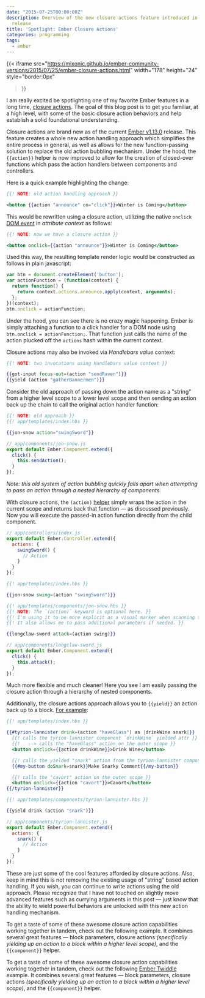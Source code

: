 ```yaml
---
date: "2015-07-25T00:00:00Z"
description: Overview of the new closure actions feature introduced in the Ember v1.13.0
  release
title: 'Spotlight: Ember Closure Actions'
categories: programming
tags:
  - ember
---
```


{{< iframe
  src="https://mixonic.github.io/ember-community-versions/2015/07/25/ember-closure-actions.html"
  width="178"
  height="24"
  style="border:0px"
>}}

I am really excited be spotlighting one of my favorite Ember features in a long time, [closure actions](https://blog.emberjs.com/ember-1-13-0-released/#toc_closure-actions). The goal of this blog post is to get you familiar, at a high level, with some of the basic closure action behaviors and help establish a solid foundational understanding.

Closure actions are brand new as of the current [Ember v1.13.0](https://github.com/emberjs/ember.js/releases/tag/v1.13.0) release. This feature creates a whole new action handling approach which simplifies the entire process in general, as well as allows for the new function-passing solution to replace the old action bubbling mechanism. Under the hood, the `{{action}}` helper is now improved to allow for the creation of closed-over functions which pass the action handlers between components and controllers.

Here is a quick example highlighting the change:

```hbs
{{! NOTE: old action handling approach }}

<button {{action "announce" on="click"}}>Winter is Coming</button>
```

This would be rewritten using a closure action, utilizing the native `onclick` [DOM event](https://developer.mozilla.org/en-US/docs/Web/Guide/Events/Event_handlers) in *attribute context* as follows:

```hbs
{{! NOTE: now we have a closure action }}

<button onclick={{action "announce"}}>Winter is Coming</button>
```

Used this way, the resulting template render logic would be constructed as follows in plain javascript:

```js
var btn = document.createElement('button');
var actionFunction = (function(context) {
  return function() {
    return context.actions.announce.apply(context, arguments);
  };
})(context);
btn.onclick = actionFunction;
```

Under the hood, you can see there is no crazy magic happening. Ember is simply attaching a function to a click handler for a DOM node using `btn.onclick = actionFunction;`. That function just calls the name of the action plucked off the `actions` hash within the current context.

Closure actions may also be invoked via *Handlebars value* context:

```hbs
{{! NOTE: two invocations using Handlebars value context }}

{{got-input focus-out=(action "sendRaven")}}
{{yield (action "gatherBannermen")}}
```

Consider the old approach of passing down the action name as a "string" from a higher level scope to a lower level scope and then sending an action back up the chain to call the original action handler function:

```hbs
{{! NOTE: old approach }}
{{! app/templates/index.hbs }}

{{jon-snow action="swingSword"}}
```

```js
// app/components/jon-snow.js
export default Ember.Component.extend({
  click() {
    this.sendAction();
  }
});
```

*Note: this old system of action bubbling quickly falls apart when attempting to pass an action through a nested hierarchy of components.*

With closure actions, the `(action)` [helper](http://emberjs.com/api/classes/Ember.Templates.helpers.html#method_action) simply wraps the action in the current scope and returns back that function &mdash; as discussed previously. Now you will execute the passed-in action function directly from the child component.

```js
// app/controllers/index.js
export default Ember.Controller.extend({
  actions: {
    swingSword() {
      // Action
    }
  }
});
```

```hbs
{{! app/templates/index.hbs }}

{{jon-snow swing=(action "swingSword")}}
```

```hbs
{{! app/templates/components/jon-snow.hbs }}
{{! NOTE: The `(action)` keyword is optional here. }}
{{! I'm using it to be more explicit as a visual marker when scanning templates. }}
{{! It also allows me to pass additional parameters if needed. }}

{{longclaw-sword attack=(action swing)}}
```

```js
// app/components/longclaw-sword.js
export default Ember.Component.extend({
  click() {
    this.attack();
  }
});
```

Much more flexible and much cleaner! Here you see I am easily passing the closure action through a hierarchy of nested components.

Additionally, the closure actions approach allows you to `{{yield}}` an action back up to a block. [For example](https://ember-twiddle.com/358e8020419d6c861db348f77c6429cf?fileTreeShown=false&openFiles=templates.application.hbs%2C):

```hbs
{{! app/templates/index.hbs }}

{{#tyrion-lannister drink=(action "haveGlass") as |drinkWine snark|}}
  {{! calls the tyrion-lannister component `drinkWine` yielded attr }}
  {{!   --> calls the "haveGlass" action on the outer scope }}
  <button onclick={{action drinkWine}}>Drink Wine</button>

  {{! calls the yielded "snark" action from the tyrion-lannister component scope }}
  {{#my-button doSnark=snark}}Make Snarky Comment{{/my-button}}

  {{! calls the "cavort" action on the outer scope }}
  <button onclick={{action "cavort"}}>Cavort</button>
{{/tyrion-lannister}}
```

```hbs
{{! app/templates/components/tyrion-lannister.hbs }}

{{yield drink (action "snark")}}
```

```js
// app/components/tyrion-lannister.js
export default Ember.Component.extend({
  actions: {
    snark() {
      // Action
    }
  }
});
```

These are just some of the cool features afforded by closure actions. Also, keep in mind this is not removing the existing usage of "string" based action handling. If you wish, you can continue to write actions using the old approach. Please recognize that I have not touched on slightly move advanced features such as currying arguments in this post &mdash; just know that the ability to wield powerful behaviors are unlocked with this new action handling mechanism.

To get a taste of some of these awesome closure action capabilities working together in tandem, check out the following example. It combines several great features &mdash; block parameters, closure actions *(specifically yielding up an action to a block within a higher level scope)*, and the `{{component}}` helper.

To get a taste of some of these awesome closure action capabilities working together in tandem, check out the following [Ember Twiddle](https://ember-twiddle.com/3b27c95c5f6690e359b05695bb35a6db) example. It combines several great features &mdash; block parameters, closure actions *(specifically yielding up an action to a block within a higher level scope)*, and the `{{component}}` helper.